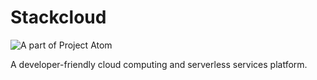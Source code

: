 # Stackcloud

![A part of Project Atom](https://img.shields.io/badge/A%20part%20of-Project%20Atom-green?style=for-the-badge)

A developer-friendly cloud computing and serverless services platform.